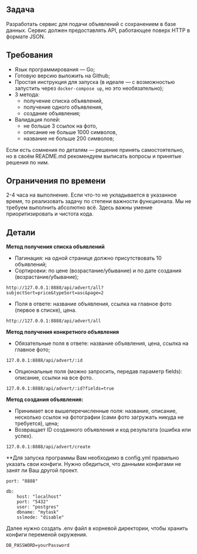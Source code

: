 ## **Задача**

Разработать сервис для подачи объявлений с сохранением в базе данных. Сервис должен предоставлять API, работающее поверх HTTP в формате JSON.

## **Требования**

- Язык программирования — Go;
- Готовую версию выложить на Github;
- Простая инструкция для запуска (в идеале — с возможностью запустить через `docker-compose up`, но это необязательно);
- 3 метода:
    - получение списка объявлений,
    - получение одного объявления,
    - создание объявления;
- Валидация полей:
    - не больше 3 ссылок на фото,
    - описание не больше 1000 символов,
    - название не больше 200 символов;

Если есть сомнения по деталям — решение принять самостоятельно, но в своём README.md рекомендуем выписать вопросы и принятые решения по ним.

## Ограничения по времени

2-4 часа на выполнение. Если что-то не укладывается в указанное время, то реализовать задачу по степени важности функционала. Мы не требуем выполнить абсолютно всё. Здесь важны умение приоритизировать и чистота кода.

## **Детали**

**Метод получения списка объявлений**

- Пагинация: на одной странице должно присутствовать 10 объявлений;
- Cортировки: по цене (возрастание/убывание) и по дате создания (возрастание/убывание);
```
http://127.0.0.1:8888/api/advert/all?subjectSort=price&typeSort=asc&page=2
```

- Поля в ответе: название объявления, ссылка на главное фото (первое в списке), цена.
```
http://127.0.0.1:8888/api/advert/all
```

**Метод получения конкретного объявления**

- Обязательные поля в ответе: название объявления, цена, ссылка на главное фото;
```
127.0.0.1:8888/api/advert/:id
```
- Опциональные поля (можно запросить, передав параметр fields): описание, ссылки на все фото.
```
127.0.0.1:8888/api/advert/:id?fields=true
```

**Метод создания объявления:**

- Принимает все вышеперечисленные поля: название, описание, несколько ссылок на фотографии (сами фото загружать никуда не требуется), цена;
- Возвращает ID созданного объявления и код результата (ошибка или успех).
```
127.0.0.1:8888/api/advert/create
```


**Для запуска программы Вам необходимо в config.yml правильно указать свои конфиги. Нужно обедиться, что данными конфигами не занят ли Ваш другой проект.

```
port: "8888"

db:
    host: "localhost"
    port: "5432"
    user: "postgres"
    dbname: "mytask"
    sslmode: "disable"
```

Далее нужно создать .env файл в корневой директории, чтобы хранить конфиги переменой окружения.

```
DB_PASSWORD=yourPassword
```
